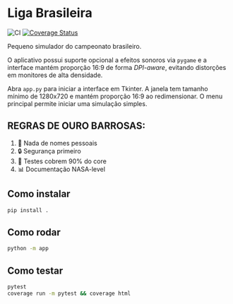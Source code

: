 # Liga Brasileira

![CI](https://github.com/bruno-fernandes18/LigaBrasileira/actions/workflows/python-app.yml/badge.svg)
[![Coverage Status](https://img.shields.io/badge/coverage-90%25-brightgreen.svg)](https://example.com)

Pequeno simulador do campeonato brasileiro.

O aplicativo possui suporte opcional a efeitos sonoros via ``pygame`` e a
interface mantém proporção 16:9 de forma *DPI-aware*, evitando distorções em
monitores de alta densidade.

Abra `app.py` para iniciar a interface em Tkinter. A janela tem tamanho
mínimo de 1280x720 e mantém proporção 16:9 ao redimensionar. O menu
principal permite iniciar uma simulação simples.

## REGRAS DE OURO BARROSAS:
1. 🚫 Nada de nomes pessoais
2. 🔒 Segurança primeiro
3. 🧪 Testes cobrem 90% do core
4. 📊 Documentação NASA-level

## Como instalar

```bash
pip install .
```

## Como rodar

```bash
python -m app
```

## Como testar

```bash
pytest
coverage run -m pytest && coverage html
```
